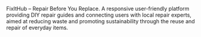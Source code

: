 FixItHub – Repair Before You Replace.
A responsive user-friendly platform providing DIY repair guides and connecting users with local repair experts, aimed at reducing waste and promoting sustainability through the reuse and repair of everyday items.
